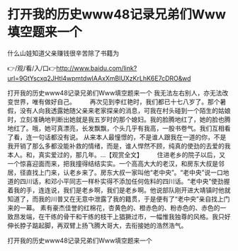 # 打开我的历史www48记录兄弟们Www填空题来一个
什么山娃知道父亲赚钱很辛苦除了书籍为

👉/观/看/入/口👉http://www.baidu.com/link?url=9GtYscxq2JHtl4wpmtdwIAAxXmBlUXzKrLhK6E7cDRO&wd

打开我的历史www48记录兄弟们Www填空题来一个	我无法左右别人，亦无法改变世界，唯有做好自己。
　　再次见到李红艳时，我们都已十七八岁了。那个暑假，没有人向我透露她随父亲来老家探亲的消息，可我在村头碰到一个陌生的姑娘时，立刻准确地判断出她就是我五岁时的那个媳妇。我的脸腾地红了，她的脸也腾地红了。哦，她可真漂亮，长发飘飘，个头几乎有我高，一股书卷气。我们互相看了看，连一句话都没有说。
从来本人最憧憬的，不是谁人跟我在一道的你，不是我开销了那么多都没能补救的情绪，而是，谁人悍然不顾，纯真的使劲的去爱的我本人。和，真实爱过的，那几年。...【观赏全文】
　　住进老乡的院子以后，又一个惊喜迎面而来，把我撞得结结实实。一个高高大大的老汉，和房东大叔是邻居，径直找上门来，认老乡来了。房东大叔一家叫他“老中央”。“老中央”说一口地道的四川话，和邓小平同志一样朴实得不添加任何佐料的四川话。“老中央”使劲握着我的手，连连说，我们是老乡啊，我们是老乡啊。他说部队刚开进大靖镇时他就知道了，而我的川普又在无意中泄露了我的籍贯，于是便有了“老中央”亲自找上门来的一幕。
素有豪杰佳誉的红棉花，杏黄色的、橙赤色的、粉赤色的、赤色的一致昂发端，在干练的骨干和干练的枝干上猖獗过市，一幅惟我独尊的风格。我只好伸长脖子踮起脚，再双臂上扬飞腾大哥大，去衔接她的浩然浩气。

打开我的历史www48记录兄弟们Www填空题来一个
